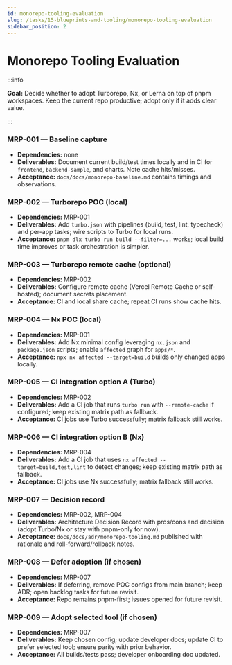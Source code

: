 ```yaml
---
id: monorepo-tooling-evaluation
slug: /tasks/15-blueprints-and-tooling/monorepo-tooling-evaluation
sidebar_position: 2
---
```


# Monorepo Tooling Evaluation

:::info

**Goal:** Decide whether to adopt Turborepo, Nx, or Lerna on top of pnpm workspaces. Keep the current repo productive; adopt only if it adds clear value.

:::

### MRP-001 — Baseline capture

- **Dependencies:** none
- **Deliverables:** Document current build/test times locally and in CI for `frontend`, `backend-sample`, and charts. Note cache hits/misses.
- **Acceptance:** `docs/docs/monorepo-baseline.md` contains timings and observations.

### MRP-002 — Turborepo POC (local)

- **Dependencies:** MRP-001
- **Deliverables:** Add `turbo.json` with pipelines (build, test, lint, typecheck) and per-app tasks; wire scripts to Turbo for local runs.
- **Acceptance:** `pnpm dlx turbo run build --filter=...` works; local build time improves or task orchestration is simpler.

### MRP-003 — Turborepo remote cache (optional)

- **Dependencies:** MRP-002
- **Deliverables:** Configure remote cache (Vercel Remote Cache or self-hosted); document secrets placement.
- **Acceptance:** CI and local share cache; repeat CI runs show cache hits.

### MRP-004 — Nx POC (local)

- **Dependencies:** MRP-001
- **Deliverables:** Add Nx minimal config leveraging `nx.json` and `package.json` scripts; enable `affected` graph for `apps/*`.
- **Acceptance:** `npx nx affected --target=build` builds only changed apps locally.

### MRP-005 — CI integration option A (Turbo)

- **Dependencies:** MRP-002
- **Deliverables:** Add a CI job that runs `turbo run` with `--remote-cache` if configured; keep existing matrix path as fallback.
- **Acceptance:** CI jobs use Turbo successfully; matrix fallback still works.

### MRP-006 — CI integration option B (Nx)

- **Dependencies:** MRP-004
- **Deliverables:** Add a CI job that uses `nx affected --target=build,test,lint` to detect changes; keep existing matrix path as fallback.
- **Acceptance:** CI jobs use Nx successfully; matrix fallback still works.

### MRP-007 — Decision record

- **Dependencies:** MRP-002, MRP-004
- **Deliverables:** Architecture Decision Record with pros/cons and decision (adopt Turbo/Nx or stay with pnpm-only for now).
- **Acceptance:** `docs/docs/adr/monorepo-tooling.md` published with rationale and roll-forward/rollback notes.

### MRP-008 — Defer adoption (if chosen)

- **Dependencies:** MRP-007
- **Deliverables:** If deferring, remove POC configs from main branch; keep ADR; open backlog tasks for future revisit.
- **Acceptance:** Repo remains pnpm-first; issues opened for future revisit.

### MRP-009 — Adopt selected tool (if chosen)

- **Dependencies:** MRP-007
- **Deliverables:** Keep chosen config; update developer docs; update CI to prefer selected tool; ensure parity with prior behavior.
- **Acceptance:** All builds/tests pass; developer onboarding doc updated.
